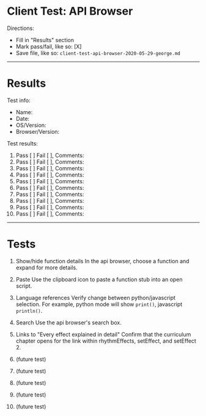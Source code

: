 # Client Test: API Browser

Directions:
- Fill in "Results" section
- Mark pass/fail, like so: [X]
- Save file, like so: `client-test-api-browser-2020-05-29-george.md`

------------------------------------------------------------------------------
# Results

Test info:
- Name: 
- Date: 
- OS/Version: 
- Browser/Version: 

Test results:
1. Pass [ ] Fail [ ], Comments: 
2. Pass [ ] Fail [ ], Comments: 
3. Pass [ ] Fail [ ], Comments: 
4. Pass [ ] Fail [ ], Comments: 
5. Pass [ ] Fail [ ], Comments: 
6. Pass [ ] Fail [ ], Comments: 
7. Pass [ ] Fail [ ], Comments: 
8. Pass [ ] Fail [ ], Comments: 
9. Pass [ ] Fail [ ], Comments: 
10. Pass [ ] Fail [ ], Comments: 

------------------------------------------------------------------------------
# Tests

1. Show/hide function details
In the api browser, choose a function and expand for more details.

2. Paste
Use the clipboard icon to paste a function stub into an open script.

3. Language references
Verify change between python/javascript selection. For example, python mode 
will show `print()`, javascript `println()`.

4. Search
Use the api browser's search box.

5. Links to "Every effect explained in detail"
Confirm that the curriculum chapter opens for the link within rhythmEffects, 
setEffect, and setEffect 2.

6. (future test)


7. (future test)


8. (future test)


9. (future test)


10. (future test)

